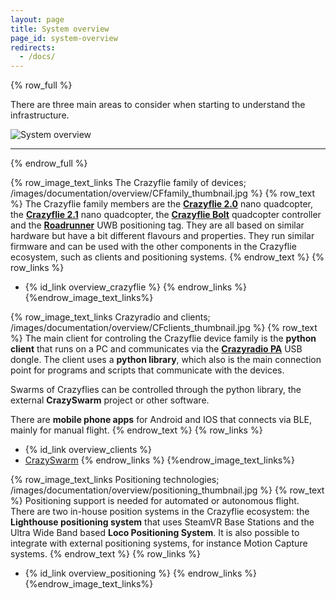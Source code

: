 ```yaml
---
layout: page
title: System overview
page_id: system-overview
redirects:
  - /docs/
---
```


{% row_full %}

There are three main areas to consider when starting to understand the infrastructure.

![System overview](/images/documentation/overview/system_overview.jpg)

---

{% endrow_full %}


{% row_image_text_links The Crazyflie family of devices; /images/documentation/overview/CFfamily_thumbnail.jpg %}
{% row_text %}
The Crazyflie family members are the **[Crazyflie 2.0](https://store.bitcraze.io/products/crazyflie-2-0)** nano quadcopter, the **[Crazyflie 2.1](https://store.bitcraze.io/products/crazyflie-2-1)** nano quadcopter, the **[Crazyflie Bolt](https://store.bitcraze.io/products/crazyflie-bolt)** quadcopter controller and
the **[Roadrunner](https://store.bitcraze.io/products/roadrunner)** UWB positioning tag. They are all based on similar hardware but
have a bit different flavours and properties. They run similar firmware and can be used with the other components in the Crazyflie ecosystem,
such as clients and positioning systems.
{% endrow_text %}
{% row_links %}
* {% id_link overview_crazyflie %}
{% endrow_links %}
{%endrow_image_text_links%}


{% row_image_text_links Crazyradio and clients; /images/documentation/overview/CFclients_thumbnail.jpg %}
{% row_text %}
The main client for controling the Crazyflie device family is the **python client** that runs on a PC and communicates via the **[Crazyradio PA](https://store.bitcraze.io/products/crazyradio-pa)** USB dongle. The client uses a **python library**, which also is the main connection point for programs and scripts that communicate with the devices.

Swarms of Crazyflies can be controlled through the python library, the external **CrazySwarm** project or other software.

There are **mobile phone apps** for Android and IOS that connects via BLE, mainly for manual flight.
{% endrow_text %}
{% row_links %}
* {% id_link overview_clients %}
* [CrazySwarm](https://crazyswarm.readthedocs.io/en/latest/)
{% endrow_links %}
{%endrow_image_text_links%}


{% row_image_text_links Positioning technologies; /images/documentation/overview/positioning_thumbnail.jpg %}
{% row_text %}
Positioning support is needed for automated or autonomous flight. There are two in-house position systems in the Crazyflie ecosystem: the **Lighthouse positioning system** that uses SteamVR Base Stations and the Ultra Wide Band based **Loco Positioning System**. It is also possible to integrate with external positioning systems, for instance Motion Capture systems.
{% endrow_text %}
{% row_links %}
* {% id_link overview_positioning %}
{% endrow_links %}
{%endrow_image_text_links%}
